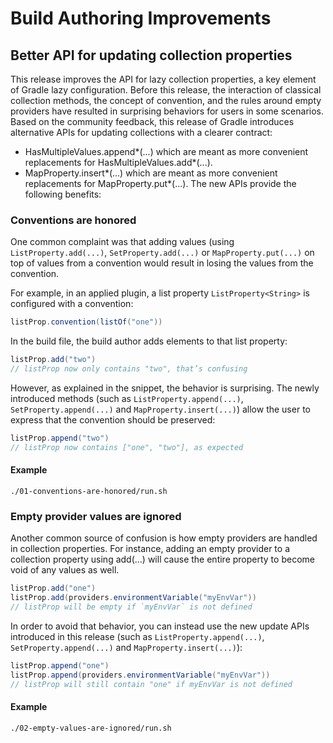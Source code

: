 # Build Authoring Improvements

## Better API for updating collection properties

This release improves the API for lazy collection properties, a key element of Gradle lazy configuration. Before this release, the interaction of classical collection methods, the concept of convention, and the rules around empty providers have resulted in surprising behaviors for users in some scenarios. Based on the community feedback, this release of Gradle introduces alternative APIs for updating collections with a clearer contract:

- HasMultipleValues.append*(...) which are meant as more convenient replacements for HasMultipleValues.add*(...).
- MapProperty.insert*(...) which are meant as more convenient replacements for MapProperty.put*(...).
The new APIs provide the following benefits:

### Conventions are honored
One common complaint was that adding values (using `ListProperty.add(...)`, `SetProperty.add(...)` or `MapProperty.put(...)` on top of values from a convention would result in losing the values from the convention.

For example, in an applied plugin, a list property `ListProperty<String>` is configured with a convention:

```groovy
listProp.convention(listOf("one"))
```

In the build file, the build author adds elements to that list property:

```groovy
listProp.add("two")
// listProp now only contains "two", that’s confusing
```

However, as explained in the snippet, the behavior is surprising. The newly introduced methods (such as `ListProperty.append(...)`, `SetProperty.append(...)` and `MapProperty.insert(...)`) allow the user to express that the convention should be preserved:

```groovy
listProp.append("two")
// listProp now contains ["one", "two"], as expected
```

#### Example

```shell
./01-conventions-are-honored/run.sh
```

### Empty provider values are ignored
Another common source of confusion is how empty providers are handled in collection properties. For instance, adding an empty provider to a collection property using add(...) will cause the entire property to become void of any values as well.

```groovy
listProp.add("one")
listProp.add(providers.environmentVariable("myEnvVar"))
// listProp will be empty if `myEnvVar` is not defined
```

In order to avoid that behavior, you can instead use the new update APIs introduced in this release (such as `ListProperty.append(...)`, `SetProperty.append(...)` and `MapProperty.insert(...)`):

```groovy
listProp.append("one")
listProp.append(providers.environmentVariable("myEnvVar"))
// listProp will still contain "one" if myEnvVar is not defined
```

#### Example

```shell
./02-empty-values-are-ignored/run.sh
```
